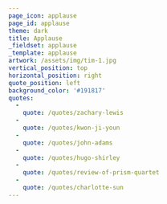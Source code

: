 ```yaml
---
page_icon: applause
page_id: applause
theme: dark
title: Applause
_fieldset: applause
_template: applause
artwork: /assets/img/tim-1.jpg
vertical_position: top
horizontal_position: right
quote_position: left
background_color: '#191817'
quotes:
  - 
    quote: /quotes/zachary-lewis
  - 
    quote: /quotes/kwon-ji-youn
  - 
    quote: /quotes/john-adams
  - 
    quote: /quotes/hugo-shirley
  - 
    quote: /quotes/review-of-prism-quartet
  - 
    quote: /quotes/charlotte-sun
---
```











